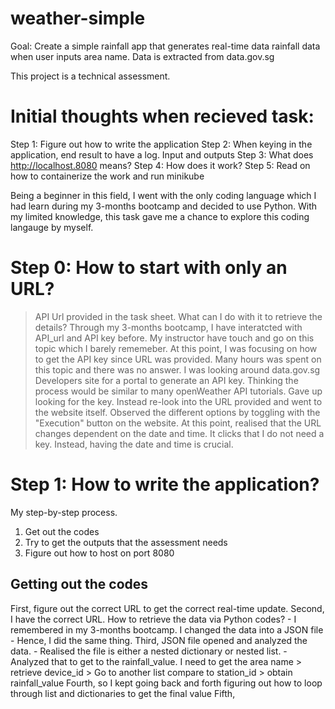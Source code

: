 # weather-simple

Goal:
Create a simple rainfall app that generates real-time data rainfall data when user inputs area name.
Data is extracted from data.gov.sg

This project is a technical assessment.

# Initial thoughts when recieved task:

Step 1: Figure out how to write the application
Step 2: When keying in the application, end result to have a log. Input and outputs
Step 3: What does http://localhost.8080 means?
Step 4: How does it work?
Step 5: Read on how to containerize the work and run minikube

Being a beginner in this field, I went with the only coding language which I had learn during my 3-months bootcamp and decided to use Python.
With my limited knowledge, this task gave me a chance to explore this coding langauge by myself.

# Step 0: How to start with only an URL?

> API Url provided in the task sheet. What can I do with it to retrieve the details?
> Through my 3-months bootcamp, I have interatcted with API_url and API key before. My instructor have touch and go on this topic which I barely rememeber.
> At this point, I was focusing on how to get the API key since URL was provided.
> Many hours was spent on this topic and there was no answer. I was looking around data.gov.sg Developers site for a portal to generate an API key. Thinking the process would be similar to many openWeather API tutorials.
> Gave up looking for the key.
> Instead re-look into the URL provided and went to the website itself.
> Observed the different options by toggling with the "Execution" button on the website. At this point, realised that the URL changes dependent on the date and time.
> It clicks that I do not need a key. Instead, having the date and time is crucial.

# Step 1: How to write the application?

My step-by-step process.

1. Get out the codes
2. Try to get the outputs that the assessment needs
3. Figure out how to host on port 8080

## Getting out the codes

First, figure out the correct URL to get the correct real-time update.
Second, I have the correct URL. How to retrieve the data via Python codes? - I remembered in my 3-months bootcamp. I changed the data into a JSON file - Hence, I did the same thing.
Third, JSON file opened and analyzed the data. - Realised the file is either a nested dictionary or nested list. - Analyzed that to get to the rainfall_value. I need to get the area name > retrieve device_id > Go to another list compare to station_id > obtain rainfall_value
Fourth, so I kept going back and forth figuring out how to loop through list and dictionaries to get the final value
Fifth,
